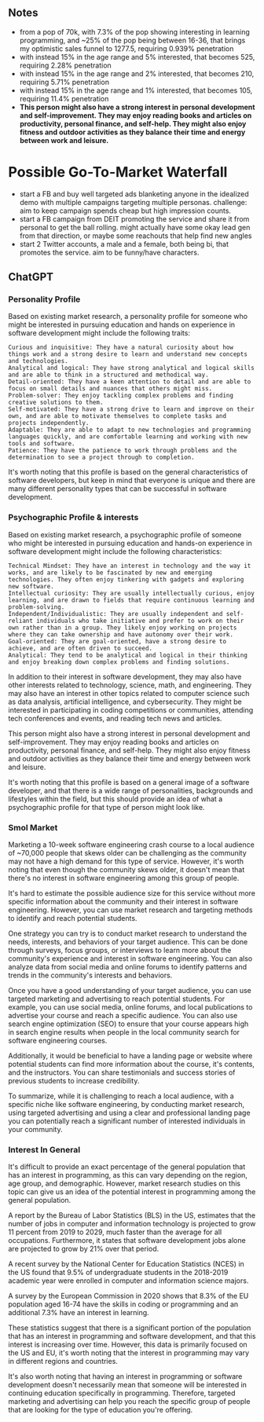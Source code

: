 ## Notes
- from a pop of 70k, with 7.3% of the pop showing interesting in learning programming, and ~25% of the pop being between 16-36, that brings my optimistic sales funnel to 1277.5, requiring 0.939% penetration
- with instead 15% in the age range and 5% interested, that becomes 525, requiring 2.28% penetration
- with instead 15% in the age range and 2% interested, that becomes 210, requiring 5.71% penetration
- with instead 15% in the age range and 1% interested, that becomes 105, requiring 11.4% penetration
- **This person might also have a strong interest in personal development and self-improvement. They may enjoy reading books and articles on productivity, personal finance, and self-help. They might also enjoy fitness and outdoor activities as they balance their time and energy between work and leisure.**

# Possible Go-To-Market Waterfall
- start a FB and buy well targeted ads blanketing anyone in the idealized demo with multiple campaigns targeting multiple personas. challenge: aim to keep campaign spends cheap but high impression counts.
- start a FB campaign from DEIT promoting the service and share it from personal to get the ball rolling. might actually have some okay lead gen from that direction, or maybe some reachouts that help find new angles
- start 2 Twitter accounts, a male and a female, both being bi, that promotes the service. aim to be funny/have characters.


## ChatGPT

### Personality Profile

Based on existing market research, a personality profile for someone who might be interested in pursuing education and hands on experience in software development might include the following traits:

    Curious and inquisitive: They have a natural curiosity about how things work and a strong desire to learn and understand new concepts and technologies.
    Analytical and logical: They have strong analytical and logical skills and are able to think in a structured and methodical way.
    Detail-oriented: They have a keen attention to detail and are able to focus on small details and nuances that others might miss.
    Problem-solver: They enjoy tackling complex problems and finding creative solutions to them.
    Self-motivated: They have a strong drive to learn and improve on their own, and are able to motivate themselves to complete tasks and projects independently.
    Adaptable: They are able to adapt to new technologies and programming languages quickly, and are comfortable learning and working with new tools and software.
    Patience: They have the patience to work through problems and the determination to see a project through to completion.

It's worth noting that this profile is based on the general characteristics of software developers, but keep in mind that everyone is unique and there are many different personality types that can be successful in software development.

### Psychographic Profile & interests

Based on existing market research, a psychographic profile of someone who might be interested in pursuing education and hands-on experience in software development might include the following characteristics:

    Technical Mindset: They have an interest in technology and the way it works, and are likely to be fascinated by new and emerging technologies. They often enjoy tinkering with gadgets and exploring new software.
    Intellectual curiosity: They are usually intellectually curious, enjoy learning, and are drawn to fields that require continuous learning and problem-solving.
    Independent/Individualistic: They are usually independent and self-reliant individuals who take initiative and prefer to work on their own rather than in a group. They likely enjoy working on projects where they can take ownership and have autonomy over their work.
    Goal-oriented: They are goal-oriented, have a strong desire to achieve, and are often driven to succeed.
    Analytical: They tend to be analytical and logical in their thinking and enjoy breaking down complex problems and finding solutions.

In addition to their interest in software development, they may also have other interests related to technology, science, math, and engineering. They may also have an interest in other topics related to computer science such as data analysis, artificial intelligence, and cybersecurity. They might be interested in participating in coding competitions or communities, attending tech conferences and events, and reading tech news and articles.

This person might also have a strong interest in personal development and self-improvement. They may enjoy reading books and articles on productivity, personal finance, and self-help. They might also enjoy fitness and outdoor activities as they balance their time and energy between work and leisure.

It's worth noting that this profile is based on a general image of a software developer, and that there is a wide range of personalities, backgrounds and lifestyles within the field, but this should provide an idea of what a psychographic profile for that type of person might look like.

### Smol Market

Marketing a 10-week software engineering crash course to a local audience of ~70,000 people that skews older can be challenging as the community may not have a high demand for this type of service. However, it's worth noting that even though the community skews older, it doesn't mean that there's no interest in software engineering among this group of people.

It's hard to estimate the possible audience size for this service without more specific information about the community and their interest in software engineering. However, you can use market research and targeting methods to identify and reach potential students.

One strategy you can try is to conduct market research to understand the needs, interests, and behaviors of your target audience. This can be done through surveys, focus groups, or interviews to learn more about the community's experience and interest in software engineering. You can also analyze data from social media and online forums to identify patterns and trends in the community's interests and behaviors.

Once you have a good understanding of your target audience, you can use targeted marketing and advertising to reach potential students. For example, you can use social media, online forums, and local publications to advertise your course and reach a specific audience. You can also use search engine optimization (SEO) to ensure that your course appears high in search engine results when people in the local community search for software engineering courses.

Additionally, it would be beneficial to have a landing page or website where potential students can find more information about the course, it's contents, and the instructors. You can share testimonials and success stories of previous students to increase credibility.

To summarize, while it is challenging to reach a local audience, with a specific niche like software engineering, by conducting market research, using targeted advertising and using a clear and professional landing page you can potentially reach a significant number of interested individuals in your community.

### Interest In General

It's difficult to provide an exact percentage of the general population that has an interest in programming, as this can vary depending on the region, age group, and demographic. However, market research studies on this topic can give us an idea of the potential interest in programming among the general population.

A report by the Bureau of Labor Statistics (BLS) in the US, estimates that the number of jobs in computer and information technology is projected to grow 11 percent from 2019 to 2029, much faster than the average for all occupations. Furthermore, it states that software development jobs alone are projected to grow by 21% over that period.

A recent survey by the National Center for Education Statistics (NCES) in the US found that 9.5% of undergraduate students in the 2018-2019 academic year were enrolled in computer and information science majors.

A survey by the European Commission in 2020 shows that 8.3% of the EU population aged 16-74 have the skills in coding or programming and an additional 7.3% have an interest in learning.

These statistics suggest that there is a significant portion of the population that has an interest in programming and software development, and that this interest is increasing over time. However, this data is primarily focused on the US and EU, it's worth noting that the interest in programming may vary in different regions and countries.

It's also worth noting that having an interest in programming or software development doesn't necessarily mean that someone will be interested in continuing education specifically in programming. Therefore, targeted marketing and advertising can help you reach the specific group of people that are looking for the type of education you're offering.

